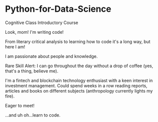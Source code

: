 # Python-for-Data-Science
Cognitive Class Introductory Course

Look, mom! I'm writing code!

From literary critical analysis to learning how to code it's a long way, but here I am!

I am passionate about people and knowledge.

Rare Skill Alert: I can go throughout the day without a drop of coffee (yes, that's a thing, believe me). 

I'm a fintech and blockchain technology enthusiast with a keen interest in investment management. Could spend weeks in a row reading reports, articles and books on different subjects (anthropology currently lights my fire).

Eager to meet!

...and uh oh...learn to code.
